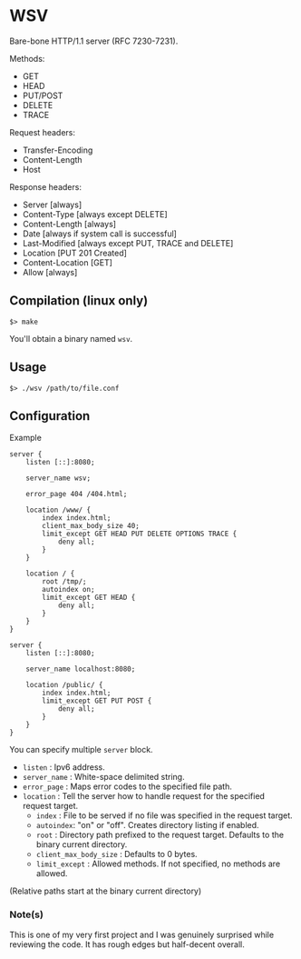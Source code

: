 # WSV
Bare-bone HTTP/1.1 server (RFC 7230-7231).

Methods:
- GET
- HEAD
- PUT/POST
- DELETE
- TRACE

Request headers:
- Transfer-Encoding
- Content-Length
- Host

Response headers:
- Server [always]
- Content-Type [always except DELETE]
- Content-Length [always]
- Date [always if system call is successful]
- Last-Modified [always except PUT, TRACE and DELETE]
- Location [PUT 201 Created]
- Content-Location [GET]
- Allow [always]

## Compilation (linux only)
`$> make`

You'll obtain a binary named `wsv`.

## Usage
`$> ./wsv /path/to/file.conf`

## Configuration

Example
```
server {
	listen [::]:8080;

	server_name wsv;

	error_page 404 /404.html;

	location /www/ {
		index index.html;
		client_max_body_size 40;
		limit_except GET HEAD PUT DELETE OPTIONS TRACE {
			deny all;
		}
	}

	location / {
		root /tmp/;
		autoindex on;
		limit_except GET HEAD {
			deny all;
		}
	}
}

server {
	listen [::]:8080;

	server_name localhost:8080;

	location /public/ {
		index index.html;
		limit_except GET PUT POST {
			deny all;
		}
	}
}
```

You can specify multiple `server` block.
- `listen` :
    Ipv6 address.
- `server_name` :
    White-space delimited string.
- `error_page` :
    Maps error codes to the specified file path.
- `location` :
    Tell the server how to handle request for the specified request target.
    - `index` :
        File to be served if no file was specified in the request target.
	- `autoindex`:
		"on" or "off". Creates directory listing if enabled.
    - `root` :
        Directory path prefixed to the request target.
        Defaults to the binary current directory.
    - `client_max_body_size` :
        Defaults to 0 bytes.
    - `limit_except` :
        Allowed methods. If not specified, no methods are allowed.

(Relative paths start at the binary current directory)

### Note(s)
This is one of my very first project and
I was genuinely surprised while reviewing the code.
It has rough edges but half-decent overall.
